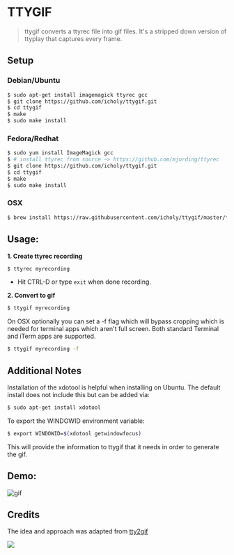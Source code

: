 # TTYGIF

> ttygif converts a ttyrec file into gif files.
> It's a stripped down version of ttyplay that captures every frame.

## Setup

### Debian/Ubuntu
``` sh
$ sudo apt-get install imagemagick ttyrec gcc
$ git clone https://github.com/icholy/ttygif.git
$ cd ttygif
$ make
$ sudo make install
```

### Fedora/Redhat
``` sh
$ sudo yum install ImageMagick gcc
$ # install ttyrec from source ~> https://github.com/mjording/ttyrec
$ git clone https://github.com/icholy/ttygif.git
$ cd ttygif
$ make
$ sudo make install
```

### OSX
``` sh
$ brew install https://raw.githubusercontent.com/icholy/ttygif/master/ttygif.rb
```

## Usage:

**1. Create ttyrec recording**

``` sh
$ ttyrec myrecording
```

* Hit CTRL-D or type `exit` when done recording.

**2. Convert to gif**

``` sh
$ ttygif myrecording
```

On OSX optionally you can set a -f flag which will bypass cropping which is needed for terminal apps which aren't full screen. 
Both standard Terminal and iTerm apps are supported.

``` sh
$ ttygif myrecording -f
```

## Additional Notes

Installation of the xdotool is helpful when installing on Ubuntu. The default install does not include this but can be added via:
``` sh
$ sudo apt-get install xdotool
```

To export the WINDOWID environment variable:
``` sh
$ export WINDOWID=$(xdotool getwindowfocus)
```
This will provide the information to ttygif that it needs in order to generate the gif.


## Demo:

![gif](http://i.imgur.com/nvEHTgn.gif)

## Credits

The idea and approach was adapted from [tty2gif](https://bitbucket.org/antocuni/tty2gif)

![](http://i.imgur.com/9et8daN.jpg)

